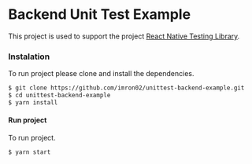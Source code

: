 # Backend Unit Test Example
This project is used to support the project [React Native Testing Library](https://callstack.github.io/react-native-testing-library/).

### Instalation
To run project please clone and install the dependencies.
```sh
$ git clone https://github.com/imron02/unittest-backend-example.git
$ cd unittest-backend-example
$ yarn install
```
#### Run project
To run project.
```shell
$ yarn start
```

